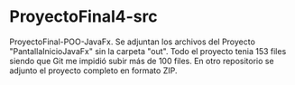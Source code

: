 # ProyectoFinal4-src
ProyectoFinal-POO-JavaFx.
Se adjuntan los archivos del Proyecto "PantallaInicioJavaFx" sin la carpeta "out". Todo el proyecto tenia 153 files siendo que Git me impidió subir más de 100 files.
En otro repositorio se adjunto el proyecto completo en formato ZIP.

